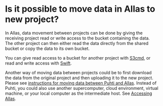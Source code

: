 # Is it possible to move data in Allas to new project?

In Allas, data movement between projects can be done by giving the receiving
project read or write access to the bucket containing the data. The other
project can then either read the data directly from the shared bucket or copy
the data to its own bucket.

You can give read access to a bucket for another project with
[S3cmd](../../data/Allas/using_allas/s3_client.md#giving-another-project-read-access-to-a-bucket),
or read and write access with
[Swift](../../data/Allas/using_allas/swift_client.md#giving-another-project-read-and-write-access-to-a-bucket).

Another way of moving data between projects could be to first download the data
from the original project and then uploading it to the new project. Please see
[instructions for moving data between Puhti and Allas](how-to-move-data-between-puhti-and-allas.md).
Instead of Puhti, you could also use another supercomputer, cloud environment,
virtual machine, or your local computer as the intermediate host. See
[Accessing Allas](../../data/Allas/accessing_allas.md).
